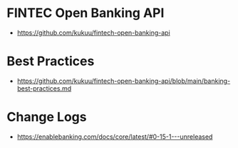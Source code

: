 # FINTEC Open Banking API

- https://github.com/kukuu/fintech-open-banking-api

# Best Practices
- https://github.com/kukuu/fintech-open-banking-api/blob/main/banking-best-practices.md

# Change Logs 

- https://enablebanking.com/docs/core/latest/#0-15-1---unreleased
 
 
  
 
 
